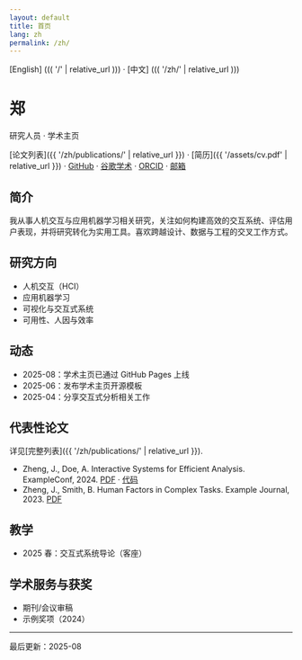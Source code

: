 ```yaml
---
layout: default
title: 首页
lang: zh
permalink: /zh/
---
```


[English] ((( '/' | relative_url ))) · [中文] ((( '/zh/' | relative_url )))

# 郑
研究人员 · 学术主页

[论文列表]({{ '/zh/publications/' | relative_url }}) · [简历]({{ '/assets/cv.pdf' | relative_url }}) · [GitHub](https://github.com/Joseph-zheng) · [谷歌学术](https://scholar.google.com/citations?user=REPLACE_ME) · [ORCID](https://orcid.org/0000-0000-0000-0000) · [邮箱](mailto:you@example.com)

## 简介
我从事人机交互与应用机器学习相关研究，关注如何构建高效的交互系统、评估用户表现，并将研究转化为实用工具。喜欢跨越设计、数据与工程的交叉工作方式。

## 研究方向
- 人机交互（HCI）
- 应用机器学习
- 可视化与交互式系统
- 可用性、人因与效率

## 动态
- 2025-08：学术主页已通过 GitHub Pages 上线
- 2025-06：发布学术主页开源模板
- 2025-04：分享交互式分析相关工作

## 代表性论文
详见[完整列表]({{ '/zh/publications/' | relative_url }}).
- Zheng, J., Doe, A. Interactive Systems for Efficient Analysis. ExampleConf, 2024. [PDF](#) · [代码](#)
- Zheng, J., Smith, B. Human Factors in Complex Tasks. Example Journal, 2023. [PDF](#)

## 教学
- 2025 春：交互式系统导论（客座）

## 学术服务与获奖
- 期刊/会议审稿
- 示例奖项（2024）

---
最后更新：2025-08

<!-- 提示：
- 将以上占位信息替换为你的真实信息。
- 上传 /assets/cv.pdf，更新学术/社交链接与邮箱。
- 如果需要页眉头像，可替换 assets/profile.svg，并在 _config.yml 中增加 logo: /assets/profile.svg。
-->





